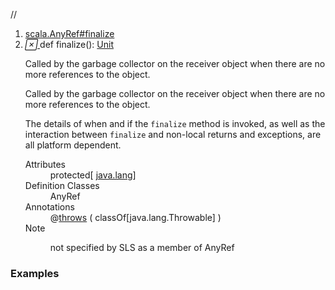 //
<ol>
<li><a href="https://www.scala-lang.org/api/2.12.3/scala/collection/mutable/ArrayBuffer.html#finalize():Unit">scala.AnyRef#finalize</a></li>
<li name="scala.AnyRef#finalize" visbl="prt" class="indented0 " data-isabs="false" fullcomment="yes" group="Ungrouped"> <a id="finalize():Unit"></a> <span class="permalink"> <a href="../../../scala/collection/mutable/ArrayBuffer.html#finalize():Unit" title="Permalink"> <i class="material-icons"></i> </a> </span> <span class="modifier_kind"> <span class="modifier"></span> <span class="kind">def</span> </span> <span class="symbol"> <span class="name">finalize</span><span class="params">()</span><span class="result">: <a href="../../Unit.html" class="extype" name="scala.Unit">Unit</a></span> </span> <p class="shortcomment cmt">Called by the garbage collector on the receiver object when there are no more references to the object.</p>
 <div class="fullcomment">
  <div class="comment cmt">
   <p>Called by the garbage collector on the receiver object when there are no more references to the object.</p>
   <p> The details of when and if the <code>finalize</code> method is invoked, as well as the interaction between <code>finalize</code> and non-local returns and exceptions, are all platform dependent. </p>
  </div>
  <dl class="attributes block"> 
   <dt>
    Attributes
   </dt>
   <dd>
    protected[
    <a href="../../../java/lang/index.html" class="extype" name="java.lang">java.lang</a>] 
   </dd>
   <dt>
    Definition Classes
   </dt>
   <dd>
    AnyRef
   </dd>
   <dt>
    Annotations
   </dt>
   <dd> 
    <span class="name">@<a href="../../throws.html" class="extype" name="scala.throws">throws</a></span>
    <span class="args">(<span> <span class="symbol">classOf[java.lang.Throwable]</span> </span>)</span> 
   </dd>
   <dt>
    Note
   </dt>
   <dd>
    <span class="cmt"><p>not specified by SLS as a member of AnyRef</p></span>
   </dd>
  </dl>
 </div> </li>
        </ol>


### Examples















